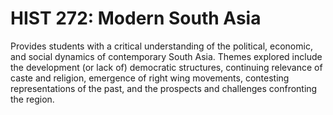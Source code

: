 # HIST 272: Modern South Asia

Provides students with a critical understanding of the political, economic, and social dynamics of contemporary South Asia. Themes explored include the development (or lack of) democratic structures, continuing relevance of caste and religion, emergence of right wing movements, contesting representations of the past, and the prospects and challenges confronting the region.